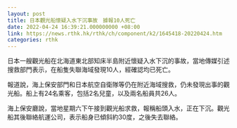 ```yaml
---
layout: post
title: 日本觀光船懷疑入水下沉事故　據報10人死亡
date: 2022-04-24 16:39:21.000000000 +08:00
link: https://news.rthk.hk/rthk/ch/component/k2/1645418-20220424.htm
categories: rthk
---
```


日本一艘觀光船在北海道東北部知床半島附近懷疑入水下沉的事故，當地傳媒引述搜救部門表示，在船隻失聯海域發現10人，經確認均已死亡。

報道說，海上保安部門和日本航空自衛隊等仍在附近海域搜救，仍未發現出事的觀光船。船上有24名乘客，包括2名兒童，以及兩名船員共26人。

海上保安廳說，當地星期六下午接到觀光船求救，報稱船頭入水，正在下沉。觀光船其後聯絡航運公司，表示船身已傾斜約30度，之後失去聯絡。
